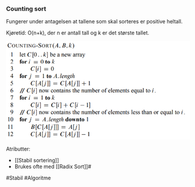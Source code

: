 ### Counting sort
Fungerer under antagelsen at tallene som skal sorteres er positive heltall. 

Kjøretid: O(n+k), der n er antall tall og k er det største tallet.

![CountingSort](bilder/CountingSort.PNG)

Atributter:
* [[Stabil sortering]]
* Brukes ofte med [[Radix Sort]]#

#Stabil
#Algoritme
